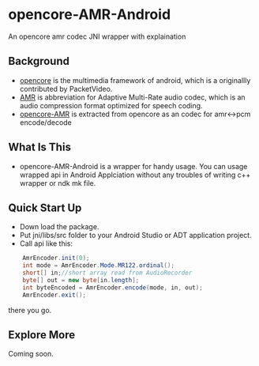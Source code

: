 opencore-AMR-Android
====================

An opencore amr codec JNI wrapper with explaination

## Background
- [opencore][1] is the multimedia framework of android, which is a originallly contributed by PacketVideo.
- [AMR][2] is abbreviation for Adaptive Multi-Rate audio codec, which is an audio compression format optimized for speech coding. 
- [opencore-AMR][3] is extracted from opencore as an codec for amr<->pcm encode/decode
## What Is This
- opencore-AMR-Android is a wrapper for handy usage. You can usage wrapped api in Android Applciation without any troubles of writing c++ wrapper or ndk mk file.
## Quick Start Up
- Down load the package. 
- Put jni/libs/src folder to your Android Studio or ADT application project.
- Call api like this:

``` java    
    AmrEncoder.init(0);
    int mode = AmrEncoder.Mode.MR122.ordinal();
    short[] in;//short array read from AudioRecorder
    byte[] out = new byte[in.length];
    int byteEncoded = AmrEncoder.encode(mode, in, out);
    AmrEncoder.exit();
```
there you go.
## Explore More
Coming soon.

  [1]: https://github.com/android/platform_external_opencore
  [2]: http://en.wikipedia.org/wiki/Adaptive_Multi-Rate_audio_codec
  [3]: http://opencore-amr.sourceforge.net/